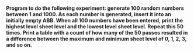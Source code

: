 #### Program to do the following experiment: generate 100 random numbers between 1 and 1000. As each number is generated, insert it into an initially empty ABB. When all 100 numbers have been entered, print the highest level sheet level and the lowest level sheet level. Repeat this 50 times. Print a table with a count of how many of the 50 passes resulted in a difference between the maximum and minimum sheet level of 0, 1, 2, 3, and so on.

